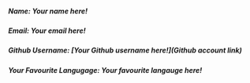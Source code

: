 ##### Name: *Your name here!*

##### Email: *Your email here!*

##### Github Username: *[Your Github username here!](Github account link)*

##### Your Favourite Langugage: *Your favourite langauge here!*

